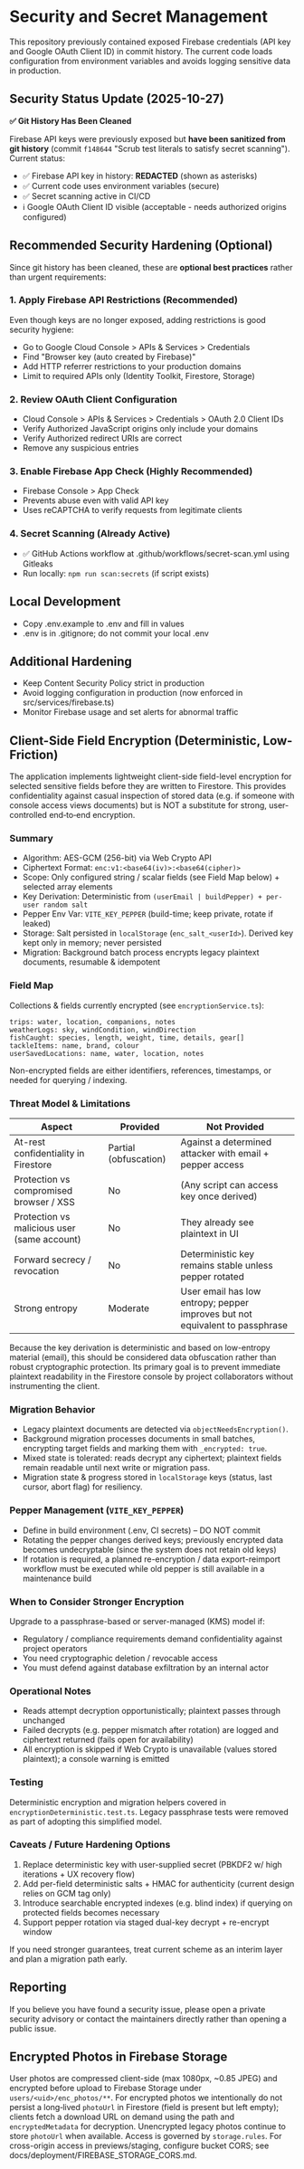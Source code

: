 # Security and Secret Management

This repository previously contained exposed Firebase credentials (API key and Google OAuth Client ID) in commit history. The current code loads configuration from environment variables and avoids logging sensitive data in production.

## Security Status Update (2025-10-27)

**✅ Git History Has Been Cleaned**

Firebase API keys were previously exposed but **have been sanitized from git history** (commit `f148644` "Scrub test literals to satisfy secret scanning"). Current status:

- ✅ Firebase API key in history: **REDACTED** (shown as asterisks)
- ✅ Current code uses environment variables (secure)
- ✅ Secret scanning active in CI/CD
- ℹ️ Google OAuth Client ID visible (acceptable - needs authorized origins configured)

## Recommended Security Hardening (Optional)

Since git history has been cleaned, these are **optional best practices** rather than urgent requirements:

### 1. Apply Firebase API Restrictions (Recommended)
Even though keys are no longer exposed, adding restrictions is good security hygiene:
   - Go to Google Cloud Console > APIs & Services > Credentials
   - Find "Browser key (auto created by Firebase)"
   - Add HTTP referrer restrictions to your production domains
   - Limit to required APIs only (Identity Toolkit, Firestore, Storage)

### 2. Review OAuth Client Configuration
   - Cloud Console > APIs & Services > Credentials > OAuth 2.0 Client IDs  
   - Verify Authorized JavaScript origins only include your domains
   - Verify Authorized redirect URIs are correct
   - Remove any suspicious entries

### 3. Enable Firebase App Check (Highly Recommended)
   - Firebase Console > App Check
   - Prevents abuse even with valid API key
   - Uses reCAPTCHA to verify requests from legitimate clients

### 4. Secret Scanning (Already Active)
   - ✅ GitHub Actions workflow at .github/workflows/secret-scan.yml using Gitleaks
   - Run locally: `npm run scan:secrets` (if script exists)

## Local Development

- Copy .env.example to .env and fill in values
- .env is in .gitignore; do not commit your local .env

## Additional Hardening

- Keep Content Security Policy strict in production
- Avoid logging configuration in production (now enforced in src/services/firebase.ts)
- Monitor Firebase usage and set alerts for abnormal traffic

## Client-Side Field Encryption (Deterministic, Low-Friction)

The application implements lightweight client-side field-level encryption for selected sensitive fields before they are written to Firestore. This provides confidentiality against casual inspection of stored data (e.g. if someone with console access views documents) but is NOT a substitute for strong, user-controlled end‑to‑end encryption.

### Summary
* Algorithm: AES-GCM (256-bit) via Web Crypto API
* Ciphertext Format: `enc:v1:<base64(iv)>:<base64(cipher)>`
* Scope: Only configured string / scalar fields (see Field Map below) + selected array elements
* Key Derivation: Deterministic from `(userEmail | buildPepper) + per-user random salt`
* Pepper Env Var: `VITE_KEY_PEPPER` (build-time; keep private, rotate if leaked)
* Storage: Salt persisted in `localStorage` (`enc_salt_<userId>`). Derived key kept only in memory; never persisted
* Migration: Background batch process encrypts legacy plaintext documents, resumable & idempotent

### Field Map
Collections & fields currently encrypted (see `encryptionService.ts`):
```
trips: water, location, companions, notes
weatherLogs: sky, windCondition, windDirection
fishCaught: species, length, weight, time, details, gear[]
tackleItems: name, brand, colour
userSavedLocations: name, water, location, notes
```
Non-encrypted fields are either identifiers, references, timestamps, or needed for querying / indexing.

### Threat Model & Limitations
| Aspect | Provided | Not Provided |
| ------ | -------- | ------------ |
| At-rest confidentiality in Firestore | Partial (obfuscation) | Against a determined attacker with email + pepper access |
| Protection vs compromised browser / XSS | No | (Any script can access key once derived) |
| Protection vs malicious user (same account) | No | They already see plaintext in UI |
| Forward secrecy / revocation | No | Deterministic key remains stable unless pepper rotated |
| Strong entropy | Moderate | User email has low entropy; pepper improves but not equivalent to passphrase |

Because the key derivation is deterministic and based on low-entropy material (email), this should be considered data obfuscation rather than robust cryptographic protection. Its primary goal is to prevent immediate plaintext readability in the Firestore console by project collaborators without instrumenting the client.

### Migration Behavior
* Legacy plaintext documents are detected via `objectNeedsEncryption()`.
* Background migration processes documents in small batches, encrypting target fields and marking them with `_encrypted: true`.
* Mixed state is tolerated: reads decrypt any ciphertext; plaintext fields remain readable until next write or migration pass.
* Migration state & progress stored in `localStorage` keys (status, last cursor, abort flag) for resiliency.

### Pepper Management (`VITE_KEY_PEPPER`)
* Define in build environment (.env, CI secrets) – DO NOT commit
* Rotating the pepper changes derived keys; previously encrypted data becomes undecryptable (since the system does not retain old keys)
* If rotation is required, a planned re-encryption / data export-reimport workflow must be executed while old pepper is still available in a maintenance build

### When to Consider Stronger Encryption
Upgrade to a passphrase-based or server-managed (KMS) model if:
* Regulatory / compliance requirements demand confidentiality against project operators
* You need cryptographic deletion / revocable access
* You must defend against database exfiltration by an internal actor

### Operational Notes
* Reads attempt decryption opportunistically; plaintext passes through unchanged
* Failed decrypts (e.g. pepper mismatch after rotation) are logged and ciphertext returned (fails open for availability)
* All encryption is skipped if Web Crypto is unavailable (values stored plaintext); a console warning is emitted

### Testing
Deterministic encryption and migration helpers covered in `encryptionDeterministic.test.ts`. Legacy passphrase tests were removed as part of adopting this simplified model.

### Caveats / Future Hardening Options
1. Replace deterministic key with user-supplied secret (PBKDF2 w/ high iterations + UX recovery flow)
2. Add per-field deterministic salts + HMAC for authenticity (current design relies on GCM tag only)
3. Introduce searchable encrypted indexes (e.g. blind index) if querying on protected fields becomes necessary
4. Support pepper rotation via staged dual-key decrypt + re-encrypt window

If you need stronger guarantees, treat current scheme as an interim layer and plan a migration path early.

## Reporting

If you believe you have found a security issue, please open a private security advisory or contact the maintainers directly rather than opening a public issue.

## Encrypted Photos in Firebase Storage

User photos are compressed client-side (max 1080px, ~0.85 JPEG) and encrypted before upload to Firebase Storage under `users/<uid>/enc_photos/**`. For encrypted photos we intentionally do not persist a long‑lived `photoUrl` in Firestore (field is present but left empty); clients fetch a download URL on demand using the path and `encryptedMetadata` for decryption. Unencrypted legacy photos continue to store `photoUrl` when available. Access is governed by `storage.rules`. For cross-origin access in previews/staging, configure bucket CORS; see docs/deployment/FIREBASE_STORAGE_CORS.md.
